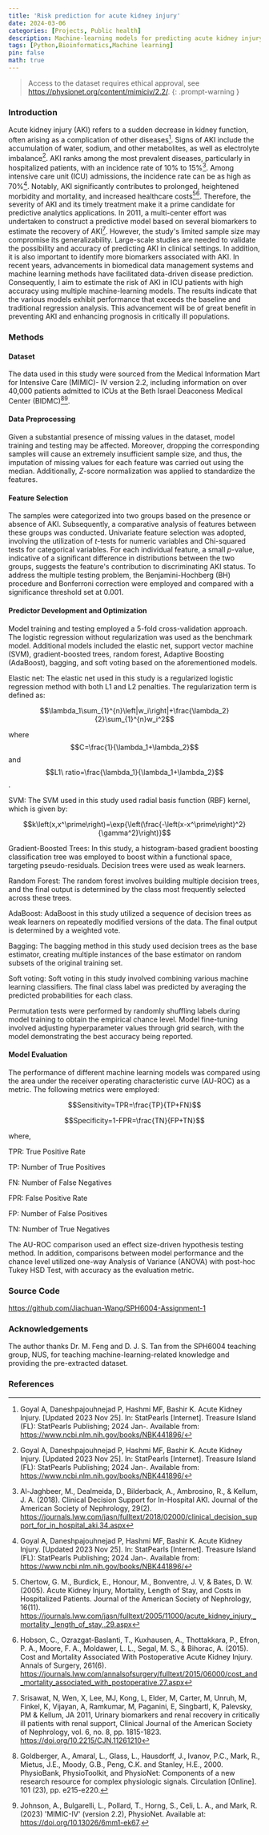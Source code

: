 ```yaml
---
title: 'Risk prediction for acute kidney injury'
date: 2024-03-06
categories: [Projects, Public health]
description: Machine-learning models for predicting acute kidney injury in ICU patients.
tags: [Python,Bioinformatics,Machine learning]
pin: false
math: true
---
```


> Access to the dataset requires ethical approval, see <https://physionet.org/content/mimiciv/2.2/>.
{: .prompt-warning }

### Introduction
Acute kidney injury (AKI) refers to a sudden decrease in kidney function, often arising as a complication of other diseases[^Goyal]. Signs of AKI include the accumulation of water, sodium, and other metabolites, as well as electrolyte imbalance[^Goyal]. AKI ranks among the most prevalent diseases, particularly in hospitalized patients, with an incidence rate of 10% to 15%[^Al-Jaghbeer]. Among intensive care unit (ICU) admissions, the incidence rate can be as high as 70%[^Goyal]. Notably, AKI significantly contributes to prolonged, heightened morbidity and mortality, and increased healthcare costs[^Chertow][^Hobson]. Therefore, the severity of AKI and its timely treatment make it a prime candidate for predictive analytics applications.
In 2011, a multi-center effort was undertaken to construct a predictive model based on several biomarkers to estimate the recovery of AKI[^Srisawat]. However, the study's limited sample size may compromise its generalizability. Large-scale studies are needed to validate the possibility and accuracy of predicting AKI in clinical settings. In addition, it is also important to identify more biomarkers associated with AKI.
In recent years, advancements in biomedical data management systems and machine learning methods have facilitated data-driven disease prediction. Consequently, I aim to estimate the risk of AKI in ICU patients with high accuracy using multiple machine-learning models. The results indicate that the various models exhibit performance that exceeds the baseline and traditional regression analysis. This advancement will be of great benefit in preventing AKI and enhancing prognosis in critically ill populations.

### Methods
#### Dataset
The data used in this study were sourced from the Medical Information Mart for Intensive Care (MIMIC)- IV version 2.2, including information on over 40,000 patients admitted to ICUs at the Beth Israel Deaconess Medical Center (BIDMC)[^Goldberger][^Johnson].

#### Data Preprocessing
Given a substantial presence of missing values in the dataset, model training and testing may be affected. Moreover, dropping the corresponding samples will cause an extremely insufficient sample size, and thus, the imputation of missing values for each feature was carried out using the median. Additionally, *Z*-score normalization was applied to standardize the features.

#### Feature Selection
The samples were categorized into two groups based on the presence or absence of AKI. Subsequently, a comparative analysis of features between these groups was conducted. Univariate feature selection was adopted, involving the utilization of *t*-tests for numeric variables and Chi-squared tests for categorical variables. For each individual feature, a small *p*-value, indicative of a significant difference in distributions between the two groups, suggests the feature's contribution to discriminating AKI status. To address the multiple testing problem, the Benjamini-Hochberg (BH) procedure and Bonferroni correction were employed and compared with a significance threshold set at 0.001.

#### Predictor Development and Optimization
Model training and testing employed a 5-fold cross-validation approach. The logistic regression without regularization was used as the benchmark model. Additional models included the elastic net, support vector machine (SVM), gradient-boosted trees, random forest, Adaptive Boosting (AdaBoost), bagging, and soft voting based on the aforementioned models.

Elastic net: The elastic net used in this study is a regularized logistic regression method with both L1 and L2 penalties. The regularization term is defined as:

$$\lambda_1\sum_{1}^{n}\left|w_i\right|+\frac{\lambda_2}{2}\sum_{1}^{n}w_i^2$$

where $$C=\frac{1}{\lambda_1+\lambda_2}$$ and $$L1\ ratio=\frac{\lambda_1}{\lambda_1+\lambda_2}$$.

SVM: The SVM used in this study used radial basis function (RBF) kernel, which is given by:

$$k\left(x,x^\prime\right)=\exp{\left(\frac{-\left(x-x^\prime\right)^2}{\gamma^2}\right)}$$

Gradient-Boosted Trees: In this study, a histogram-based gradient boosting classification tree was employed to boost within a functional space, targeting pseudo-residuals. Decision trees were used as weak learners.

Random Forest: The random forest involves building multiple decision trees, and the final output is determined by the class most frequently selected across these trees.

AdaBoost: AdaBoost in this study utilized a sequence of decision trees as weak learners on repeatedly modified versions of the data. The final output is determined by a weighted vote.

Bagging: The bagging method in this study used decision trees as the base estimator, creating multiple instances of the base estimator on random subsets of the original training set.

Soft voting: Soft voting in this study involved combining various machine learning classifiers. The final class label was predicted by averaging the predicted probabilities for each class.

Permutation tests were performed by randomly shuffling labels during model training to obtain the empirical chance level. Model fine-tuning involved adjusting hyperparameter values through grid search, with the model demonstrating the best accuracy being reported.

#### Model Evaluation
The performance of different machine learning models was compared using the area under the receiver operating characteristic curve (AU-ROC) as a metric. The following metrics were employed:

$$Sensitivity=TPR=\frac{TP}{TP+FN}$$

$$Specificity=1-FPR=\frac{TN}{FP+TN}$$

where, 

TPR: True Positive Rate

TP: Number of True Positives

FN: Number of False Negatives

FPR: False Positive Rate

FP: Number of False Positives

TN: Number of True Negatives

The AU-ROC comparison used an effect size-driven hypothesis testing method. In addition, comparisons between model performance and the chance level utilized one-way Analysis of Variance (ANOVA) with post-hoc Tukey HSD Test, with accuracy as the evaluation metric.

### Source Code
<https://github.com/Jiachuan-Wang/SPH6004-Assignment-1>

### Acknowledgements
The author thanks Dr. M. Feng and D. J. S. Tan from the SPH6004 teaching group, NUS, for teaching machine-learning-related knowledge and providing the pre-extracted dataset.

### References
[^Al-Jaghbeer]: Al-Jaghbeer, M., Dealmeida, D., Bilderback, A., Ambrosino, R., & Kellum, J. A. (2018). Clinical Decision Support for In-Hospital AKI. Journal of the American Society of Nephrology, 29(2). https://journals.lww.com/jasn/fulltext/2018/02000/clinical_decision_support_for_in_hospital_aki.34.aspx
[^Chertow]: Chertow, G. M., Burdick, E., Honour, M., Bonventre, J. V, & Bates, D. W. (2005). Acute Kidney Injury, Mortality, Length of Stay, and Costs in Hospitalized Patients. Journal of the American Society of Nephrology, 16(11). https://journals.lww.com/jasn/fulltext/2005/11000/acute_kidney_injury,_mortality,_length_of_stay,.29.aspx
[^Goldberger]: Goldberger, A., Amaral, L., Glass, L., Hausdorff, J., Ivanov, P.C., Mark, R., Mietus, J.E., Moody, G.B., Peng, C.K. and Stanley, H.E., 2000. PhysioBank, PhysioToolkit, and PhysioNet: Components of a new research resource for complex physiologic signals. Circulation [Online]. 101 (23), pp. e215-e220.
[^Goyal]: Goyal A, Daneshpajouhnejad P, Hashmi MF, Bashir K. Acute Kidney Injury. [Updated 2023 Nov 25]. In: StatPearls [Internet]. Treasure Island (FL): StatPearls Publishing; 2024 Jan-. Available from: https://www.ncbi.nlm.nih.gov/books/NBK441896/
[^Hobson]: Hobson, C., Ozrazgat-Baslanti, T., Kuxhausen, A., Thottakkara, P., Efron, P. A., Moore, F. A., Moldawer, L. L., Segal, M. S., & Bihorac, A. (2015). Cost and Mortality Associated With Postoperative Acute Kidney Injury. Annals of Surgery, 261(6). https://journals.lww.com/annalsofsurgery/fulltext/2015/06000/cost_and_mortality_associated_with_postoperative.27.aspx
[^Johnson]: Johnson, A., Bulgarelli, L., Pollard, T., Horng, S., Celi, L. A., and Mark, R. (2023) 'MIMIC-IV' (version 2.2), PhysioNet. Available at: https://doi.org/10.13026/6mm1-ek67.
[^Srisawat]: Srisawat, N, Wen, X, Lee, MJ, Kong, L, Elder, M, Carter, M, Unruh, M, Finkel, K, Vijayan, A, Ramkumar, M, Paganini, E, Singbartl, K, Palevsky, PM & Kellum, JA 2011, Urinary biomarkers and renal recovery in critically ill patients with renal support, Clinical Journal of the American Society of Nephrology, vol. 6, no. 8, pp. 1815-1823. https://doi.org/10.2215/CJN.11261210

